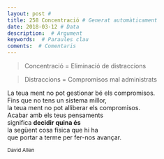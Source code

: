 ```yaml
---
layout: post #
title: 258 Concentració # Generat automàticament
date: 2018-03-12 # Data
description:  # Argument
keywords:  # Paraules clau
coments:  # Comentaris
---
```


> Concentració = Eliminació de distraccions

> Distraccions = Compromisos mal administrats

La teua ment no pot gestionar bé els compromisos. <br />
Fins que no tens un sistema millor, <br />
la teua ment no pot alliberar els compromisos. <br />
Acabar amb els teus pensaments <br />
significa **decidir quina és** <br />
la següent cosa física que hi ha <br />
que portar a terme per fer-nos avançar. <br />

<small>David Allen</small>
